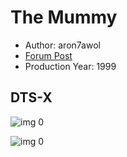 # The Mummy

* Author: aron7awol
* [Forum Post](https://www.avsforum.com/threads/bass-eq-for-filtered-movies.2995212/post-57027324)
* Production Year: 1999

## DTS-X

![img 0](https://i.imgur.com/t4AcmiE.jpg)

![img 0](https://i.imgur.com/sioHgxK.jpg)

